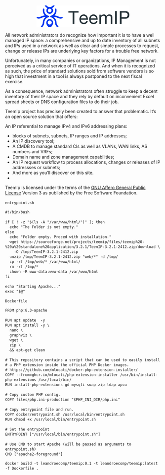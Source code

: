 <p align="center">
<img width="300" src="teemip_logo.png">
</p>
All network administrators do recognize how important it is to have a well managed IP space: a comprehensive and up to date inventory of all subnets and IPs used in a network as well as clear and simple processes to request, change or release IPs are underlying key factors for a trouble free network.

Unfortunately, in many companies or organizations, IP Management is not perceived as a critical service of IT operations. And when it is recognized as such, the price of standard solutions sold from software vendors is so high that investment in a tool is always postponed to the next fiscal exercise.

As a consequence, network administrators often struggle to keep a decent inventory of their IP space and they rely by default on inconvenient Excel spread sheets or DNS configuration files to do their job.

TeemIp project has precisely been created to answer that problematic. It’s an open source solution that offers:

An IP referential to manage IPv4 and IPv6 addressing plans: 
 - blocks of subnets, subnets, IP ranges and IP addresses;
 - An IP discovery tool;
 - A CMDB to manage standard CIs as well as VLANs, WAN links, AS numbers and VRFs;
 - Domain name and zone management capabilities;
 - An IP request workflow to process allocations, changes or releases of IP addressses or subnets;
 - And more as you’ll discover on this site.
 - 
TeemIp is licensed under the terms of the [GNU Affero General Public License](https://www.gnu.org/licenses/agpl-3.0.en.html) Version 3 as published by the Free Software Foundation.


`entrypoint.sh`
```
#!/bin/bash

if [ ! -z "$(ls -A "/var/www/html/")" ]; then
  echo "The Folder is not empty."
else
  echo "Folder empty. Proced with installation."
  wget https://sourceforge.net/projects/teemip/files/teemip%20-%20a%20standalone%20application/3.2.1/TeemIP-3.2.1-2412.zip/download \
    -O /tmp/TeemIP-3.2.1-2412.zip
  unzip /tmp/TeemIP-3.2.1-2412.zip "web/*" -d /tmp/
  cp -rf /tmp/web/* /var/www/html/
  rm -rf /tmp/*
  chown -R www-data:www-data /var/www/html
fi

echo "Starting Apache..."
exec "$@"
```
`Dockerfile`
```
FROM php:8.3-apache

RUN apt update  -y
RUN apt install -y \
  nano \
  graphviz \
  wget \
  zip \
  && apt-get clean

# This repository contains a script that can be used to easily install
# a PHP extension inside the official PHP Docker images.
# https://github.com/mlocati/docker-php-extension-installer/
COPY --from=ghcr.io/mlocati/php-extension-installer /usr/bin/install-php-extensions /usr/local/bin/
RUN install-php-extensions gd mysqli soap zip ldap apcu

# Copy custom PHP config.
COPY files/php.ini-production "$PHP_INI_DIR/php.ini"

# Copy entrypoint file and run.
COPY docker/entrypoint.sh /usr/local/bin/entrypoint.sh
RUN chmod +x /usr/local/bin/entrypoint.sh

# Set the entrypoint
ENTRYPOINT ["/usr/local/bin/entrypoint.sh"]

# Use CMD to start Apache (will be passed as arguments to entrypoint.sh)
CMD ["apache2-foreground"]

```

```console
docker build -t leandroecomp/teemip:0.1 -t leandroecomp/teemip:latest -f Dockerfile .
```

